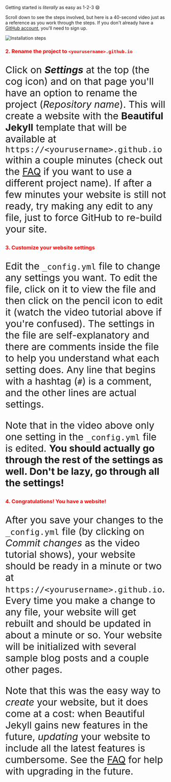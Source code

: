 Getting started is *literally* as easy as 1-2-3 :smile:

Scroll down to see the steps involved, but here is a 40-second video just as a reference as you work through the steps. If you don't already have a [GitHub account](https://github.com/join), you'll need to sign up.

![Installation steps](assets/img/install-steps.gif)

<style>
  
<div class="gs-section-01" markdown="1">

### 1. Fork this project

Fork this project by clicking the __*Fork*__ button at the top right corner of this page. Forking means that you now copied this entire project and all the files into your account.



               .pretty-text {
                  margin-top: 100px;
                  margin-bottom: 100px;
                  padding-left: 30px;
                  padding-right: 30px;
                  text-align: justify;
               }

               .pretty-text p {
                   line-height: 1.8
               }

               .pretty-text h1 {
                   color: darkred;
                   font-size: 40px;
                }

               .pretty-text h2 {
                   color: darkred;
                   font-size: 30px;
                   margin-top: 60px;
                }

                .pretty-text img {
                   border: 1px solid #ddd;
                   border-radius: 8px;
                   padding: 5px;
                   width: 400px;
                   display: block;
                   margin-left: auto;
                   margin-right: auto;
                   width: 50%;
                   box-shadow: 0 4px 8px 0 rgba(0, 0, 0, 0.2), 
                               0 6px 20px 0 rgba(0, 0, 0, 0.19);
                }

                .pretty-text img:hover {
                   box-shadow: 0 0 3px 1px rgba(0, 140, 186, 0.5);
                }

      

</div>
  
          </style>

<div class="gs-section-01" markdown="1">

### 2. Rename the project to `<yourusername>.github.io`

Click on __*Settings*__ at the top (the cog icon) and on that page you'll have an option to rename the project (*Repository name*). This will create a website with the **Beautiful Jekyll** template that will be available at `https://<yourusername>.github.io` within a couple minutes (check out the [FAQ](https://beautifuljekyll.com/faq/#custom-domain) if you want to use a different project name). If after a few minutes your website is still not ready, try making any edit to any file, just to force GitHub to re-build your site.
</div>

<style>

.gs-section-01 h3 { 
     color: red }

.gs-section-01 p {
     font-size: 30px;
}

</style>

<div class="gs-section-01" markdown="1">

### 3. Customize your website settings

Edit the `_config.yml` file to change any settings you want. To edit the file, click on it to view the file and then click on the pencil icon to edit it (watch the video tutorial above if you're confused).  The settings in the file are self-explanatory and there are comments inside the file to help you understand what each setting does. Any line that begins with a hashtag (`#`) is a comment, and the other lines are actual settings.

Note that in the video above only one setting in the `_config.yml` file is edited. **You should actually go through the rest of the settings as well. Don't be lazy, go through all the settings!**
</div>

<style>

.gs-section-01 h3 { 
     color: red }

.gs-section-01 p {
     font-size: 30px;
}

</style>

<div class="gs-section-01" markdown="1">

### 4. Congratulations! You have a website!

After you save your changes to the `_config.yml` file (by clicking on *Commit changes* as the video tutorial shows), your website should be ready in a minute or two at `https://<yourusername>.github.io`. Every time you make a change to any file, your website will get rebuilt and should be updated in about a minute or so. Your website will be initialized with several sample blog posts and a couple other pages.

Note that this was the easy way to *create* your website, but it does come at a cost: when Beautiful Jekyll gains new features in the future, *updating* your website to include all the latest features is cumbersome. See the [FAQ](https://beautifuljekyll.com/faq/#updating) for help with upgrading in the future.

</div>
